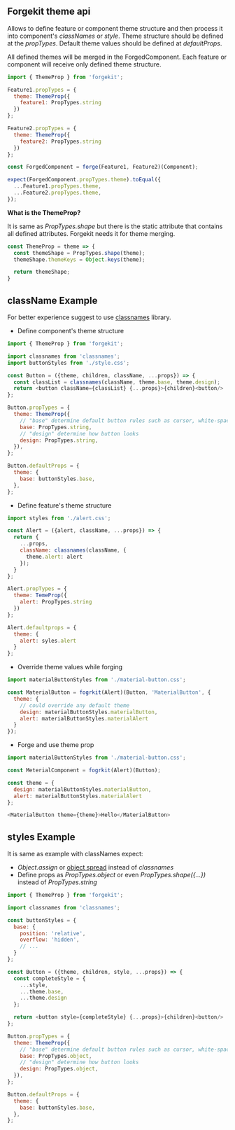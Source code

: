 ## Forgekit theme api

Allows to define feature or component theme structure and then process it into component's *classNames* or *style*.
Theme structure should be defined at the *propTypes*.
Default theme values should be defined at *defaultProps*.

All defined themes will be merged in the ForgedComponent.
Each feature or component will receive only defined theme structure.

```js
import { ThemeProp } from 'forgekit';

Feature1.propTypes = {
  theme: ThemeProp({
    feature1: PropTypes.string
  })
};

Feature2.propTypes = {
  theme: ThemeProp({
    feature2: PropTypes.string
  })
};

const ForgedComponent = forge(Feature1, Feature2)(Component);

expect(ForgedComponent.propTypes.theme).toEqual({
  ...Feature1.propTypes.theme,
  ...Feature2.propTypes.theme,
});
```

**What is the ThemeProp?**

It is same as *PropTypes.shape* but there is the static attribute that contains all defined attributes. Forgekit needs it for theme merging.

```js
const ThemeProp = theme => {
  const themeShape = PropTypes.shape(theme);
  themeShape.themeKeys = Object.keys(theme);

  return themeShape;
}
```

## className Example

For better experience suggest to use [classnames](https://www.npmjs.com/package/classnames) library.

* Define component's theme structure

```js
import { ThemeProp } from 'forgekit';

import classnames from 'classnames';
import buttonStyles from './style.css';

const Button = ({theme, children, className, ...props}) => {
  const classList = classnames(className, theme.base, theme.design);
  return <button className={classList} {...props}>{children}<button/>
};

Button.propTypes = {
  theme: ThemeProp({
    // "base" determine default button rules such as cursor, white-space, overflow, align etc.
    base: PropTypes.string,
    // "design" determine how button looks
    design: PropTypes.string,
  }),
};

Button.defaultProps = {
  theme: {
    base: buttonStyles.base,
  },
};
```

* Define feature's theme structure

```js
import styles from './alert.css';

const Alert = ({alert, className, ...props}) => {
  return {
    ...props,
    className: classnames(className, {
      theme.alert: alert
    });
  }
};

Alert.propTypes = {
  theme: TemeProp({
    alert: PropTypes.string
  })
};

Alert.defaultprops = {
  theme: {
    alert: syles.alert
  }
};
```

* Override theme values while forging

```js
import materialButtonStyles from './material-button.css';

const MaterialButton = fogrkit(Alert)(Button, 'MaterialButton', {
  theme: {
    // could override any default theme
    design: materialButtonStyles.materialButton,
    alert: materialButtonStyles.materialAlert
  }
});
```

* Forge and use theme prop

```js
import materialButtonStyles from './material-button.css';

const MeterialComponent = fogrkit(Alert)(Button);

const theme = {
  design: materialButtonStyles.materialButton,
  alert: materialButtonStyles.materialAlert
};

<MaterialButton theme={theme}>Hello</MaterialButton>
```


## styles Example

It is same as example with classNames expect:

* *Object.assign* or [object spread](https://github.com/sebmarkbage/ecmascript-rest-spread) instead of *classnames*
* Define props as *PropTypes.object* or even *PropTypes.shape({...})*  instead of *PropTypes.string*

```js
import { ThemeProp } from 'forgekit';

import classnames from 'classnames';

const buttonStyles = {
  base: {
    position: 'relative',
    overflow: 'hidden',
    // ...
  }
};

const Button = ({theme, children, style, ...props}) => {
  const completeStyle = {
    ...style,
    ...theme.base,
    ...theme.design
  };

  return <button style={completeStyle} {...props}>{children}<button/>
};

Button.propTypes = {
  theme: ThemeProp({
    // "base" determine default button rules such as cursor, white-space, overflow, align etc.
    base: PropTypes.object,
    // "design" determine how button looks
    design: PropTypes.object,
  }),
};

Button.defaultProps = {
  theme: {
    base: buttonStyles.base,
  },
};
```
